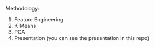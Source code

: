 Methodology:

1. Feature Engineering
2. K-Means
3. PCA
4. Presentation (you can see the presentation in this repo)
